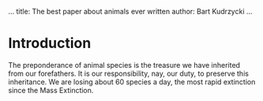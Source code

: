 ...
title: The best paper about animals ever written
author: Bart Kudrzycki
...

# Introduction

The preponderance of animal species is the treasure we have inherited from our forefathers.
It is our responsibility, nay, our duty, to preserve this inheritance.
We are losing about 60 species a day, the most rapid extinction since the Mass Extinction.
